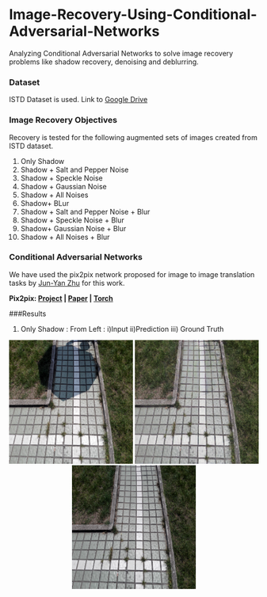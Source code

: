 # Image-Recovery-Using-Conditional-Adversarial-Networks
Analyzing Conditional Adversarial Networks to solve image recovery problems like shadow recovery, denoising and deblurring.

### Dataset 

ISTD Dataset is used.
Link to [Google Drive](https://drive.google.com/file/d/1I0qw-65KBA6np8vIZzO6oeiOvcDBttAY/view)

### Image Recovery Objectives 

Recovery is tested for the following augmented sets of images created from ISTD dataset.

1. Only Shadow
2. Shadow + Salt and Pepper Noise
3. Shadow + Speckle Noise
4. Shadow + Gaussian Noise
5. Shadow + All Noises
6. Shadow+ BLur
7. Shadow + Salt and Pepper Noise + Blur
8. Shadow + Speckle Noise + Blur
9. Shadow+ Gaussian Noise + Blur
10. Shadow + All Noises + Blur

### Conditional Adversarial Networks

We have used the pix2pix network proposed for image to image translation tasks by [Jun-Yan Zhu](https://github.com/junyanz) for this work.

**Pix2pix:  [Project](https://phillipi.github.io/pix2pix/) |  [Paper](https://arxiv.org/pdf/1611.07004.pdf) |  [Torch](https://github.com/phillipi/pix2pix)**

###Results
1. Only Shadow :
From Left : i)Input  ii)Prediction iii) Ground Truth 
<p align="center">
  <img src="images/shadow/11_real_A.png" width="250"/>
  <img src="images/shadow/11_fake_B.png" width="250"/>
  <img src="images/shadow/11_real_B.png" width="250"/>
</p>

